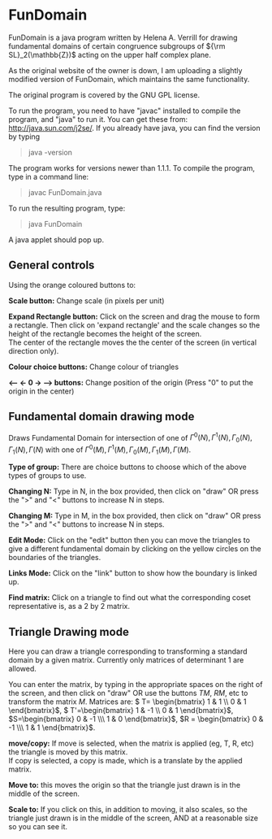 # FunDomain

FunDomain is a java program written by Helena A. Verrill for drawing fundamental domains of certain congruence subgroups of ${\rm SL}_2(\mathbb{Z})$ acting on the upper half complex plane.

As the original website of the owner is down, I am uploading a slightly modified version of FunDomain, which maintains the same functionality.

The original program is covered by the GNU GPL license.

To run the program, you need to have "javac" installed to compile the program, and "java" to run it. You can get these from: http://java.sun.com/j2se/.
If you already have java, you can find the version by typing
> java -version

The program works for versions newer than 1.1.1. To compile the program, type in a command line:
> javac FunDomain.java

To run the resulting program, type:
> java FunDomain

A java applet should pop up.


General controls
-----------------

Using the orange coloured buttons to:

<b>Scale button:</b>             Change scale (in pixels per unit)

<b>Expand Rectangle button:</b>  Click on the screen and drag the mouse to form a rectangle. 
			  Then click on 'expand rectangle' and the scale changes so the height of the rectangle becomes the height of the screen.  
                          The center of the rectangle moves the the center of the screen (in vertical direction only).

<b>Colour choice buttons:</b>    Change colour of triangles

<b><-- <- 0 -> --> buttons:</b>  Change position of the origin 
                          (Press "0" to put the origin in the center)

 

Fundamental domain drawing mode
--------------------------------

Draws Fundamental Domain for intersection of one of $\Gamma^0(N), \Gamma^1(N), \Gamma_0(N), \Gamma_1(N), \Gamma(N)$ with one of
$\Gamma^0(M), \Gamma^1(M), \Gamma_0(M), \Gamma_1(M), \Gamma(M)$.


<b>Type of group:</b>  There are choice buttons to choose which of the above types of groups to use.

<b>Changing N:</b>  Type in N, in the box provided, then click on "draw" 
             OR press the ">" and "<" buttons to increase N in steps.

<b>Changing M:</b>  Type in M, in the box provided, then click on "draw" 
             OR press the ">" and "<" buttons to increase N in steps.

<b>Edit Mode:</b>   Click on the "edit" button then you can move the triangles to give a different fundamental domain by clicking on the yellow circles on the boundaries of the triangles.

<b>Links Mode:</b>  Click on the "link" button to show how the boundary is linked up.

<b>Find matrix:</b> Click on a triangle to find out what the corresponding coset representative is, as a 2 by 2 matrix.


Triangle Drawing mode
----------------------

Here you can draw a triangle corresponding to transforming a standard domain by a given matrix. Currently only matrices of determinant 1 are allowed.

You can enter the matrix, by typing in the appropriate spaces on the right of the screen, and then click on "draw"
OR use the buttons $TM$, $RM$, etc to transform the matrix $M$. 
Matrices are: $ T=  \begin{bmatrix} 1 & 1 \\\ 0 & 1 \end{bmatrix}$, $  T'=\begin{bmatrix} 1 & -1 \\\ 0 & 1 \end{bmatrix}$, 
$S=\begin{bmatrix} 0 & -1 \\\ 1 & 0 \end{bmatrix}$, $R = \begin{bmatrix} 0 & -1 \\\ 1 & 1 \end{bmatrix}$.

<b>move/copy:</b>  If move is selected, when the matrix is applied (eg, T, R, etc) the triangle is moved by this matrix.  
            If copy is selected, a copy is made, which is a translate by the applied matrix.

<b>Move to:</b>    this moves the origin so that the triangle just drawn is in the middle of the screen.

<b>Scale to:</b>   If you click on this, in addition to moving, it also scales, so the triangle just drawn is in the middle of the screen, 
            AND at a reasonable size so you can see it.



